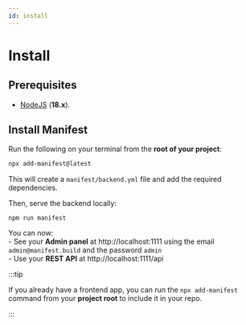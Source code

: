 ```yaml
---
id: install
---
```


# Install

## Prerequisites

- [NodeJS](https://nodejs.org/en/) (**18.x**).

## Install Manifest

Run the following on your terminal from the **root of your project**:

```bash
npx add-manifest@latest
```

This will create a `manifest/backend.yml` file and add the required dependencies.

Then, serve the backend locally:

```
npm run manifest
```

You can now:
<br/> - See your **Admin panel** at http://localhost:1111 using the email `admin@manifest.build` and the password `admin`
<br/> - Use your **REST API** at http://localhost:1111/api

:::tip

If you already have a frontend app, you can run the `npx add-manifest` command from your **project root** to include it in your repo.

:::
